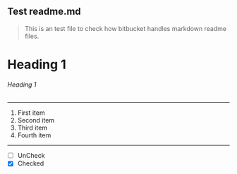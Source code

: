 ## Test readme.md

>This is an test file to check how bitbucket handles markdown readme files.

# Heading 1

###### Heading 1

<hr>

1. First item
2. Second item
3. Third item
4. Fourth item 

<hr>

- [ ] UnCheck
- [X] Checked